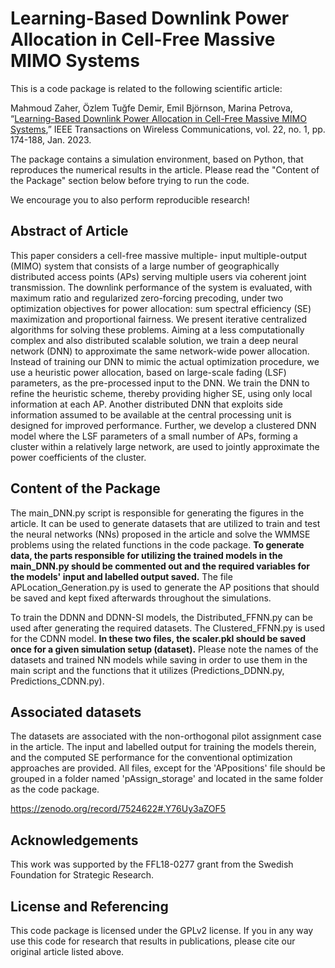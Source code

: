 Learning-Based Downlink Power Allocation in Cell-Free Massive MIMO Systems
=====================================================================================================

This is a code package is related to the following scientific article:

Mahmoud Zaher, Özlem Tuğfe Demir, Emil Björnson, Marina Petrova, “[Learning-Based Downlink Power Allocation in Cell-Free Massive MIMO Systems](https://arxiv.org/pdf/2109.03128.pdf),” IEEE Transactions on Wireless Communications, vol. 22, no. 1, pp. 174-188, Jan. 2023.

The package contains a simulation environment, based on Python, that reproduces the numerical results in the article. Please read the "Content of the Package" section below before trying to run the code.

We encourage you to also perform reproducible research!


## Abstract of Article

This paper considers a cell-free massive multiple- input multiple-output (MIMO) system that consists of a large number of geographically distributed access points (APs) serving multiple users via coherent joint transmission. The downlink performance of the system is evaluated, with maximum ratio and regularized zero-forcing precoding, under two optimization objectives for power allocation: sum spectral efficiency (SE) maximization and proportional fairness. We present iterative centralized algorithms for solving these problems. Aiming at a less computationally complex and also distributed scalable solution, we train a deep neural network (DNN) to approximate the same network-wide power allocation. Instead of training our DNN to mimic the actual optimization procedure, we use a heuristic power allocation, based on large-scale fading (LSF) parameters, as the pre-processed input to the DNN. We train the DNN to refine the heuristic scheme, thereby providing higher SE, using only local information at each AP. Another distributed DNN that exploits side information assumed to be available at the central processing unit is designed for improved performance. Further, we develop a clustered DNN model where the LSF parameters of a small number of APs, forming a cluster within a relatively large network, are used to jointly approximate the power coefficients of the cluster.

## Content of the Package

The main_DNN.py script is responsible for generating the figures in the article. It can be used to generate datasets that are utilized to train and test the neural networks (NNs) proposed in the article and solve the WMMSE problems using the related functions in the code package. <b>To generate data, the parts responsible for utilizing the trained models in the main_DNN.py should be commented out and the required variables for the models' input and labelled output saved.</b> The file APLocation_Generation.py is used to generate the AP positions that should be saved and kept fixed afterwards throughout the simulations.

To train the DDNN and DDNN-SI models, the Distributed_FFNN.py can be used after generating the required datasets. The Clustered_FFNN.py is used for the CDNN model. <b>In these two files, the scaler.pkl should be saved once for a given simulation setup (dataset).</b> Please note the names of the datasets and trained NN models while saving in order to use them in the main script and the functions that it utilizes (Predictions_DDNN.py, Predictions_CDNN.py).


## Associated datasets

The datasets are associated with the non-orthogonal pilot assignment case in the article. The input and labelled output for training the models therein, and the computed SE performance for the conventional optimization approaches are provided. All files, except for the 'APpositions' file should be grouped in a folder named 'pAssign_storage' and located in the same folder as the code package.

https://zenodo.org/record/7524622#.Y76Uy3aZOF5


## Acknowledgements

This work was supported by the FFL18-0277 grant from the Swedish Foundation for Strategic Research.

## License and Referencing

This code package is licensed under the GPLv2 license. If you in any way use this code for research that results in publications, please cite our original article listed above.
